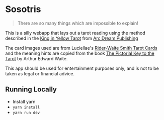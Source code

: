 # Sosotris

> There are so many things which are impossible to explain!

This is a silly webapp that lays out a tarot reading using the method described in the [King in Yellow Tarot][1] from [Arc Dream Publishing][2]

The card images used are from Luciellae's [Rider-Waite Smith Tarot Cards][3] and the meaning hints are copied from the book [The Pictorial Key to the Tarot][4] by Arthur Edward Waite.

This app should be used for entertainment purposes only, and is not to be taken as legal or financial advice.

## Running Locally

- Install yarn
- `yarn install`
- `yarn run dev`

[1]: https://shop.arcdream.com/products/the-king-in-yellow-tarot-deck
[2]: https://arcdream.com/
[3]: https://luciellaes.itch.io/rider-waite-smith-tarot-cards-cc0
[4]: https://upload.wikimedia.org/wikipedia/commons/9/99/The_Pictorial_Key_to_the_Tarot.pdf
